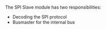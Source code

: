 
The SPI Slave module has two responsibilities:
- Decoding the SPI protocol
- Busmaster for the internal bus


